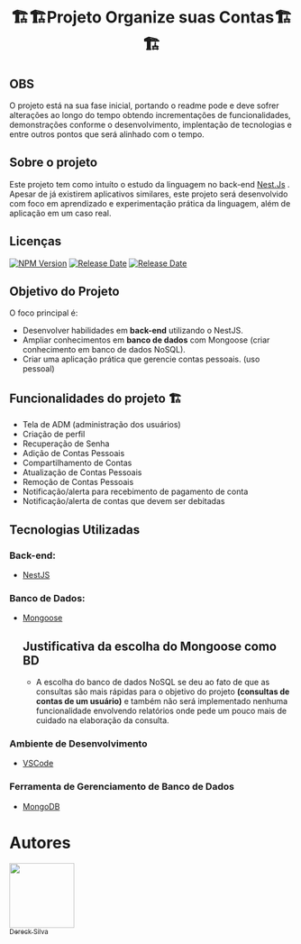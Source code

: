 <h1 style="text-align:center">🏗️🏗️Projeto Organize suas Contas🏗️🏗️</h1> 

## OBS

<p>O projeto está na sua fase inicial, portando o readme pode e deve sofrer alterações ao longo do tempo obtendo incrementações de funcionalidades, demonstrações conforme o desenvolvimento, implentação de tecnologias e entre outros pontos que será alinhado com o tempo.</p>

## Sobre o projeto
<p>Este projeto tem como intuíto o estudo da linguagem no back-end <a href="https://nestjs.com/">Nest.Js</a> . Apesar de já existirem aplicativos similares, este projeto será desenvolvido com foco em aprendizado e experimentação prática da linguagem, além de aplicação em um caso real.</p>

## Licenças

<a href="https://www.npmjs.com/~nestjscore" target="_blank"><img src="https://img.shields.io/npm/v/@nestjs/core.svg" alt="NPM Version" /></a>
<a href="https://img.shields.io/badge/release-date_december-green" target="_blank"><img src="https://img.shields.io/badge/release_date-december-red" alt="Release Date" /></a>
<a href="https://img.shields.io/badge/status-development-green" target="_blank"><img src="https://img.shields.io/badge/status-development-green" alt="Release Date" /></a>

## Objetivo do Projeto

O foco principal é:
- Desenvolver habilidades em **back-end** utilizando o NestJS.
- Ampliar conhecimentos em **banco de dados** com Mongoose (criar conhecimento em banco de dados NoSQL).
- Criar uma aplicação prática que gerencie contas pessoais. (uso pessoal)

## Funcionalidades do projeto 🏗️

- Tela de ADM (administração dos usuários)
- Criação de perfil
- Recuperação de Senha
- Adição de Contas Pessoais
- Compartilhamento de Contas
- Atualização de Contas Pessoais
- Remoção de Contas Pessoais
- Notificação/alerta para recebimento de pagamento de conta
- Notificação/alerta de contas que devem ser debitadas

## Tecnologias Utilizadas

### Back-end:
- [NestJS](https://nestjs.com/)

### Banco de Dados:
- [Mongoose](https://mongoosejs.com/docs/guide.html)
  ## Justificativa da escolha do Mongoose como BD
  - A escolha do banco de dados NoSQL se deu ao fato de que as consultas são mais rápidas para o objetivo do projeto <b>(consultas de contas de um usuário)</b> e também não será implementado nenhuma funcionalidade envolvendo relatórios onde pede um pouco mais de cuidado na elaboração da consulta.

### Ambiente de Desenvolvimento
- [VSCode](https://code.visualstudio.com/)

### Ferramenta de Gerenciamento de Banco de Dados
- [MongoDB](https://www.mongodb.com/pt-br/lp/cloud/atlas/try4?utm_source=google&utm_campaign=search_gs_pl_evergreen_atlas_core_retarget-brand_gic-null_amers-all_ps-all_desktop_eng_lead&utm_term=mongodb&utm_medium=cpc_paid_search&utm_ad=e&utm_ad_campaign_id=14412646314&adgroup=131761122172&cq_cmp=14412646314&gad_source=1&gclid=CjwKCAiApY-7BhBjEiwAQMrrEeLN29Jn4S9gNz0zS7ed9Dr2w_mQkgTpdVvXqSgdU-bqAvD9EUR16RoCgKMQAvD_BwE)
# Autores

 [<img loading="lazy" src="https://avatars.githubusercontent.com/u/70153036?v=4" width=115><br><sub>Dereck Silva</sub>](https://github.com/DereckSilva) 
